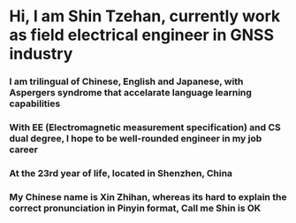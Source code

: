# Hi, I am Shin Tzehan, currently work as field electrical engineer in GNSS industry

### I am trilingual of Chinese, English and Japanese, with Aspergers syndrome that accelarate language learning capabilities
### With EE (Electromagnetic measurement specification) and CS dual degree, I hope to be well-rounded engineer in my job career
### At the 23rd year of life, located in Shenzhen, China
### My Chinese name is Xin Zhihan, whereas its hard to explain the correct pronunciation in Pinyin format, Call me Shin is OK
